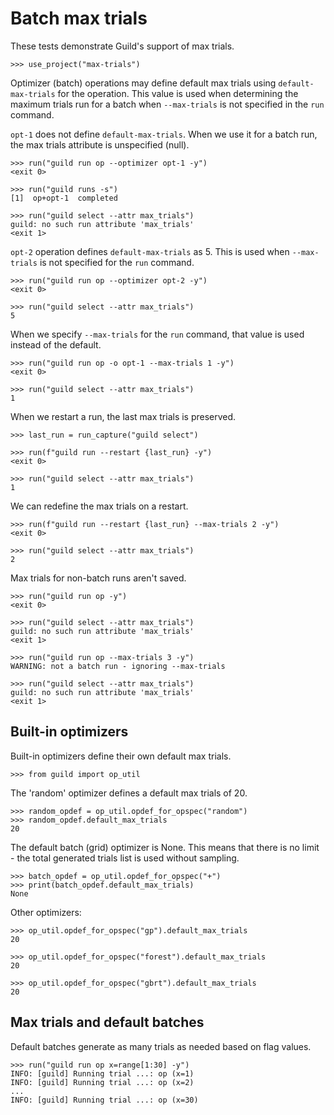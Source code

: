# Batch max trials

These tests demonstrate Guild's support of max trials.

    >>> use_project("max-trials")

Optimizer (batch) operations may define default max trials using
`default-max-trials` for the operation. This value is used when
determining the maximum trials run for a batch when `--max-trials` is
not specified in the `run` command.

`opt-1` does not define `default-max-trials`. When we use it for a
batch run, the max trials attribute is unspecified (null).

    >>> run("guild run op --optimizer opt-1 -y")
    <exit 0>

    >>> run("guild runs -s")
    [1]  op+opt-1  completed

    >>> run("guild select --attr max_trials")
    guild: no such run attribute 'max_trials'
    <exit 1>

`opt-2` operation defines `default-max-trials` as 5. This is used when
`--max-trials` is not specified for the `run` command.

    >>> run("guild run op --optimizer opt-2 -y")
    <exit 0>

    >>> run("guild select --attr max_trials")
    5

When we specify `--max-trials` for the `run` command, that value is
used instead of the default.

    >>> run("guild run op -o opt-1 --max-trials 1 -y")
    <exit 0>

    >>> run("guild select --attr max_trials")
    1

When we restart a run, the last max trials is preserved.

    >>> last_run = run_capture("guild select")

    >>> run(f"guild run --restart {last_run} -y")
    <exit 0>

    >>> run("guild select --attr max_trials")
    1

We can redefine the max trials on a restart.

    >>> run(f"guild run --restart {last_run} --max-trials 2 -y")
    <exit 0>

    >>> run("guild select --attr max_trials")
    2

Max trials for non-batch runs aren't saved.

    >>> run("guild run op -y")
    <exit 0>

    >>> run("guild select --attr max_trials")
    guild: no such run attribute 'max_trials'
    <exit 1>

    >>> run("guild run op --max-trials 3 -y")
    WARNING: not a batch run - ignoring --max-trials

    >>> run("guild select --attr max_trials")
    guild: no such run attribute 'max_trials'
    <exit 1>

## Built-in optimizers

Built-in optimizers define their own default max trials.

    >>> from guild import op_util

The 'random' optimizer defines a default max trials of 20.

    >>> random_opdef = op_util.opdef_for_opspec("random")
    >>> random_opdef.default_max_trials
    20

The default batch (grid) optimizer is None. This means that there is
no limit - the total generated trials list is used without sampling.

    >>> batch_opdef = op_util.opdef_for_opspec("+")
    >>> print(batch_opdef.default_max_trials)
    None

Other optimizers:

    >>> op_util.opdef_for_opspec("gp").default_max_trials
    20

    >>> op_util.opdef_for_opspec("forest").default_max_trials
    20

    >>> op_util.opdef_for_opspec("gbrt").default_max_trials
    20

## Max trials and default batches

Default batches generate as many trials as needed based on flag
values.

    >>> run("guild run op x=range[1:30] -y")
    INFO: [guild] Running trial ...: op (x=1)
    INFO: [guild] Running trial ...: op (x=2)
    ...
    INFO: [guild] Running trial ...: op (x=30)
